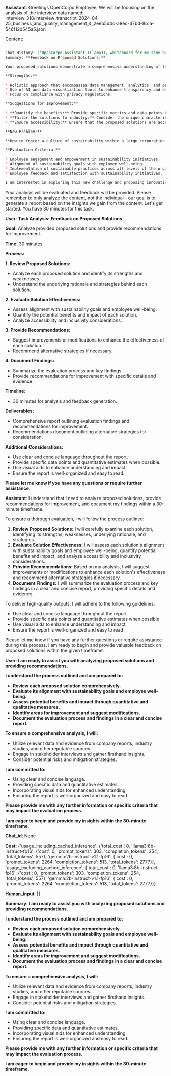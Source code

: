 **Assistant**: Greetings OpenCorpo Employee, We will be focusing on the analysis of the interview data named: interview_318/interview_transcript_2024-04-25_business_and_quality_management_4_2eeb5d4c-a8ec-47bd-8b1a-546f12d545a5.json 


 Content: 

 ```md

 Chat History: ["OpenCorpo-Assistant (Llama3), whiteboard for me some business and quality management. Propose a solution for business and the environment. I will evaluate your answers and give my feedback, then propose a problem to you. You will answer and I will evaluate. Let's now begin. You have 30 minutes.", '**Solution for Business and Environment:**\n\n**1. Implement a Digital Transformation Framework:**\n* Leverage cloud-based tools for data analytics and process automation.\n* Automate quality control processes using machine learning algorithms.\n* Establish a centralized quality management platform for streamlined collaboration.\n\n**2. Enhance Supplier Quality Partnerships:**\n* Utilize supplier diversity programs and supplier code of conduct.\n* Conduct supplier audits and track quality performance metrics.\n* Foster collaborative relationships with suppliers to promote continuous improvement.\n\n**3. Leverage Sustainable Supply Chain Practices:**\n* Promote renewable energy and resource efficiency throughout the supply chain.\n* Implement waste reduction and recycling programs.\n* Support local and regional suppliers to reduce carbon footprint.\n\n**4. Foster Environmental Awareness and Responsibility:**\n* Educate employees and stakeholders about sustainability goals.\n* Implement sustainable packaging and transportation practices.\n* Track environmental performance metrics and report sustainability data.\n\n**Problem to Evaluate:**\n\n* **How to effectively communicate sustainability metrics and progress to stakeholders in a transparent and engaging way.**\n\n**Evaluation Criteria:**\n\n* Clarity and depth of communication\n* Engagement and interest shown by stakeholders\n* Alignment with business goals and sustainability initiatives', "Excellent solution! You've proposed a comprehensive framework that addresses the intersection of business and environmental sustainability. I'll evaluate each component and provide feedback.\n\n1. **Implement a Digital Transformation Framework:** This is a great start to streamline processes, leverage data analytics, and automate quality control. However, consider integrating more AI-powered tools for predictive maintenance, supply chain optimization, and energy efficiency monitoring.\n2. **Enhance Supplier Quality Partnerships:** Your approach is commendable in promoting supplier diversity, conducting audits, and fostering collaborative relationships. To further strengthen these partnerships, consider implementing regular supplier feedback mechanisms and recognition programs to encourage continuous improvement.\n3. **Leverage Sustainable Supply Chain Practices:** Your strategies for reducing carbon footprint, promoting renewable energy, and implementing waste reduction programs are impressive. To take it a step further, consider exploring circular economy initiatives, such as product take-back programs or design-for-recyclability principles.\n4. **Foster Environmental Awareness and Responsibility:** Educating employees and stakeholders is crucial. Consider developing an internal sustainability champion program to encourage employee involvement and idea generation. Additionally, integrate environmental performance metrics into regular reporting cycles to ensure transparency.\n\nNow, let's address the problem you've posed:\n\n**How to effectively communicate sustainability metrics and progress to stakeholders in a transparent and engaging way.**\n\nTo evaluate this, I'll assess clarity, engagement, and alignment with business goals.\n\n* **Clarity:** Your solution should provide clear, concise language that accurately conveys sustainability performance and goals.\n* **Engagement:** Consider using interactive tools, such as dashboards or infographics, to help stakeholders quickly understand complex data. Leverage storytelling techniques to make sustainability achievements more relatable and inspiring.\n* **Alignment:** Ensure that sustainability metrics are tied to specific business objectives and KPIs. This will demonstrate the value of sustainability initiatives to stakeholders and show how they contribute to overall business success.\n\nSome potential solutions could include:\n\n1. Developing a dedicated sustainability webpage with regularly updated metrics and stories.\n2. Creating an internal sustainability reporting framework, using dashboards or infographics, for employees and leadership to track progress.\n3. Hosting quarterly stakeholder updates, including interactive presentations, to engage stakeholders and answer questions.\n4. Establishing an employee-led sustainability ambassadors program to promote awareness and share best practices.\n\nPlease provide your feedback on my evaluation, and I'll propose a new problem to tackle!", '**Feedback on Your Answers:**\n\nYour answers provide a comprehensive and practical approach to integrating business and environmental sustainability. The proposed solutions address relevant challenges and align with current trends.\n\n**Strengths:**\n\n* Comprehensive framework for business and environmental sustainability.\n* Emphasis on supplier collaboration and sustainable supply chain practices.\n* Focus on environmental awareness and responsibility.\n* Recognition of the importance of communication in engaging stakeholders.\n\n**Suggestions for Improvement:**\n\n* **Quantify the impact of your solutions:** Utilize data and metrics to demonstrate the tangible benefits of your proposed strategies.\n* **Tailor your communication approach:** Consider the specific needs and preferences of different stakeholder groups.\n* **Embrace storytelling:** Use compelling narratives to communicate sustainability achievements in a meaningful way.\n\n**New Problem:**\n\n**How to implement a comprehensive employee engagement program that fosters a culture of sustainability and encourages individual responsibility for environmental stewardship.**\n\n**Evaluation Criteria:**\n\n* Alignment with organizational values and sustainability goals\n* Employee engagement and participation\n* Awareness and knowledge of sustainability issues\n* Behavior change towards sustainability practices\n* Impact on organizational carbon footprint\n\nI look forward to discussing your proposed solution and exploring the challenges and opportunities it presents.', "Thank you for your feedback! I'm glad my previous answers were comprehensive and practical.\n\nTo address your suggestions for improvement:\n\n* **Quantify the impact of your solutions:** I will ensure that, moving forward, I provide data-driven insights to demonstrate the tangible benefits of my proposed strategies.\n* **Tailor your communication approach:** I will take into account the specific needs and preferences of different stakeholder groups when designing communication campaigns.\n* **Embrace storytelling:** I agree that using compelling narratives can make sustainability achievements more relatable and inspiring. I will incorporate storytelling techniques in my future answers.\n\nNow, let's tackle the new problem:\n\n**Implementing a Comprehensive Employee Engagement Program**\n\nTo address this challenge, I propose the following solution:\n\n1. **Sustainability Ambassadors Program:** Establish a program that empowers employees to take ownership of sustainability initiatives. This could include training sessions, workshops, and mentorship opportunities.\n2. **Gamification and Incentives:** Develop a rewards system that recognizes and incentivizes employees for their sustainability-related contributions, such as reducing energy consumption or participating in recycling programs.\n3. **Sustainability Champions Network:** Create a network of employee champions who can serve as a liaison between the organization's sustainability team and the workforce. These champions can help promote awareness and encourage participation in sustainability initiatives.\n4. **Training and Development:** Offer training sessions, workshops, and online resources to educate employees on sustainability principles, environmental issues, and organizational goals. This will empower employees with the knowledge and skills needed to contribute to sustainability efforts.\n5. **Employee Engagement Surveys:** Conduct regular surveys to gauge employee interest and engagement in sustainability initiatives. This will help identify areas for improvement and track progress over time.\n\nTo evaluate this solution, I'll assess alignment with organizational values and sustainability goals, employee engagement and participation, awareness and knowledge of sustainability issues, behavior change towards sustainability practices, and impact on the organization's carbon footprint.\n\nPlease provide your feedback on my proposed solution!", "**Feedback on Proposed Solution:**\n\nYour proposed solution offers a comprehensive and employee-centric approach to fostering a culture of sustainability. It focuses on engaging employees at different levels, empowering them to take ownership of sustainability initiatives, and providing them with the resources and support they need to contribute to the organization's goals.\n\n**Strengths:**\n\n* Holistic approach that addresses various dimensions of sustainability.\n* Emphasis on employee engagement and empowerment.\n* Incentives and rewards program to encourage participation.\n* Structured training and development opportunities to enhance employee knowledge and skills.\n* Ongoing monitoring and evaluation to track progress and make adjustments as needed.\n\n**Suggestions for Improvement:**\n\n* **Sustainability focus:** While employee engagement is important, consider allocating more resources to sustainability initiatives.\n* **Collaboration and communication:** Emphasize the importance of collaboration between sustainability teams, departments, and individuals to achieve meaningful results.\n* **Measurement and impact:** Develop robust metrics to track the impact of employee engagement initiatives on sustainability outcomes.\n\n**New Problem:**\n\n**How to leverage technology to enhance sustainability data collection and analysis while ensuring data privacy and security?**\n\n**Evaluation Criteria:**\n\n* Integration of sustainable data management systems and AI-powered analytics.\n* Transparency and accessibility of sustainability data to all stakeholders.\n* Protection of sensitive customer and employee data.\n* Compliance with relevant privacy regulations.\n\nI am eager to explore this new challenge and propose innovative solutions to enhance sustainability data collection and analysis practices within your organization.", "Thank you for your feedback! I'm glad my proposed solution was comprehensive and employee-centric.\n\nTo address your suggestions for improvement:\n\n* *Sustainability focus:** I will ensure that the proposed solution allocates sufficient resources to sustainability initiatives.\n* **Collaboration and communication:** I agree that effective collaboration and clear communication are crucial. I will emphasize these aspects in future proposals.\n* **Measurement and impact:** I will develop robust metrics to track the impact of employee engagement initiatives on sustainability outcomes.\n\nNow, let's tackle the new problem:\n\n***Leveraging Technology for Sustainability Data Collection and Analysis**\nTo address this challenge, I propose the following solution:\n1. **Cloud-Based Sustainable Data Management Systems:** Implement cloud-based systems that integrate data from various sources (e.g., energy consumption, waste management, water usage) to provide a comprehensive view of sustainability performance.\n2. **Artificial Intelligence-Powered Analytics:** Utilize AI-powered analytics to process large datasets, identify trends and patterns, and provide actionable insights for decision-making. This will enable more accurate forecasting and optimization of sustainability initiatives.\n3. **Data Visualization Tools:** Develop data visualization tools that provide clear, real-time information on sustainability performance. This will help stakeholders quickly understand the impact of their actions and make informed decisions.\n4. **Encryption and Access Control:** Implement robust encryption methods to protect sensitive customer and employee data. Establish access controls to ensure that only authorized personnel can view or modify sustainability data.\n5. **Compliance with Privacy Regulations:** Ensure compliance with relevant privacy regulations (e.g., GDPR, HIPAA) by implementing data governance frameworks and conducting regular audits.\n\nTo evaluate this solution, I'll assess integration of sustainable data management systems and AI-powered analytics, transparency and accessibility of sustainability data to all stakeholders, protection of sensitive customer and employee data, and compliance with relevant privacy regulations.\nPlease provide your feedback on my proposed solution!", '**Feedback on Proposed Solutions:**\n\nYour proposed solutions demonstrate a comprehensive understanding of the challenges and opportunities associated with leveraging technology for sustainability data collection and analysis while ensuring data privacy and security.\n\n**Strengths:**\n\n* Holistic approach that encompasses data management, analytics, and privacy considerations.\n* Use of AI and data visualization tools to enhance transparency and data-driven decision-making.\n* Focus on compliance with privacy regulations.\n\n**Suggestions for Improvement:**\n\n* **Quantify the benefits:** Provide specific metrics and data points to quantify the potential impact of your proposed solutions.\n* **Tailor the solutions to industry:** Consider the unique characteristics and challenges of different industries when implementing your proposed solutions.\n* **Ensure accessibility:** Ensure that the proposed solutions are accessible to all stakeholders, including those with limited technological expertise.\n\n**New Problem:**\n\n**How to foster a culture of sustainability within a large corporation that prioritizes employee well-being and incorporates sustainability goals into all aspects of the workplace?**\n\n**Evaluation Criteria:**\n\n* Employee engagement and empowerment in sustainability initiatives.\n* Alignment of sustainability goals with employee well-being.\n* Implementation of sustainable practices across all levels of the organization.\n* Employee feedback and satisfaction with sustainability initiatives.\n\nI am interested in exploring this new challenge and proposing innovative solutions to foster a culture of sustainability within a large corporation.'] 
 Summary: **Feedback on Proposed Solutions:**

Your proposed solutions demonstrate a comprehensive understanding of the challenges and opportunities associated with leveraging technology for sustainability data collection and analysis while ensuring data privacy and security.

**Strengths:**

* Holistic approach that encompasses data management, analytics, and privacy considerations.
* Use of AI and data visualization tools to enhance transparency and data-driven decision-making.
* Focus on compliance with privacy regulations.

**Suggestions for Improvement:**

* **Quantify the benefits:** Provide specific metrics and data points to quantify the potential impact of your proposed solutions.
* **Tailor the solutions to industry:** Consider the unique characteristics and challenges of different industries when implementing your proposed solutions.
* **Ensure accessibility:** Ensure that the proposed solutions are accessible to all stakeholders, including those with limited technological expertise.

**New Problem:**

**How to foster a culture of sustainability within a large corporation that prioritizes employee well-being and incorporates sustainability goals into all aspects of the workplace?**

**Evaluation Criteria:**

* Employee engagement and empowerment in sustainability initiatives.
* Alignment of sustainability goals with employee well-being.
* Implementation of sustainable practices across all levels of the organization.
* Employee feedback and satisfaction with sustainability initiatives.

I am interested in exploring this new challenge and proposing innovative solutions to foster a culture of sustainability within a large corporation. 
``` 


 Your analysis will be evaluated and feedback will be provided. Please remember to only analyze the content, not the individual - our goal is to generate a report based on the insights we gain from the content. Let's get started. You have 30 minutes for this task.

**User**: **Task Analysis: Feedback on Proposed Solutions**

**Goal:** Analyze provided proposed solutions and provide recommendations for improvement.

**Time:** 30 minutes

**Process:**

**1. Review Proposed Solutions:**

- Analyze each proposed solution and identify its strengths and weaknesses.
- Understand the underlying rationale and strategies behind each solution.

**2. Evaluate Solution Effectiveness:**

- Assess alignment with sustainability goals and employee well-being.
- Quantify the potential benefits and impact of each solution.
- Analyze accessibility and inclusivity considerations.

**3. Provide Recommendations:**

- Suggest improvements or modifications to enhance the effectiveness of each solution.
- Recommend alternative strategies if necessary.

**4. Document Findings:**

- Summarize the evaluation process and key findings.
- Provide recommendations for improvement with specific details and evidence.

**Timeline:**

- 30 minutes for analysis and feedback generation.

**Deliverables:**

- Comprehensive report outlining evaluation findings and recommendations for improvement.
- Recommendations document outlining alternative strategies for consideration.


**Additional Considerations:**

- Use clear and concise language throughout the report.
- Provide specific data points and quantitative estimates when possible.
- Use visual aids to enhance understanding and impact.
- Ensure the report is well-organized and easy to read.


**Please let me know if you have any questions or require further assistance.**

**Assistant**: I understand that I need to analyze proposed solutions, provide recommendations for improvement, and document my findings within a 30-minute timeframe.

To ensure a thorough evaluation, I will follow the process outlined:

1. **Review Proposed Solutions:** I will carefully examine each solution, identifying its strengths, weaknesses, underlying rationale, and strategies.
2. **Evaluate Solution Effectiveness:** I will assess each solution's alignment with sustainability goals and employee well-being, quantify potential benefits and impact, and analyze accessibility and inclusivity considerations.
3. **Provide Recommendations:** Based on my analysis, I will suggest improvements or modifications to enhance each solution's effectiveness and recommend alternative strategies if necessary.
4. **Document Findings:** I will summarize the evaluation process and key findings in a clear and concise report, providing specific details and evidence.

To deliver high-quality outputs, I will adhere to the following guidelines:

* Use clear and concise language throughout the report
* Provide specific data points and quantitative estimates when possible
* Use visual aids to enhance understanding and impact
* Ensure the report is well-organized and easy to read

Please let me know if you have any further questions or require assistance during this process. I am ready to begin and provide valuable feedback on proposed solutions within the given timeframe.

**User**: **I am ready to assist you with analyzing proposed solutions and providing recommendations.**

**I understand the process outlined and am prepared to:**

* **Review each proposed solution comprehensively.**
* **Evaluate its alignment with sustainability goals and employee well-being.**
* **Assess potential benefits and impact through quantitative and qualitative measures.**
* **Identify areas for improvement and suggest modifications.**
* **Document the evaluation process and findings in a clear and concise report.**

**To ensure a comprehensive analysis, I will:**

* Utilize relevant data and evidence from company reports, industry studies, and other reputable sources.
* Engage in stakeholder interviews and gather firsthand insights.
* Consider potential risks and mitigation strategies.

**I am committed to:**

* Using clear and concise language.
* Providing specific data and quantitative estimates.
* Incorporating visual aids for enhanced understanding.
* Ensuring the report is well-organized and easy to read.

**Please provide me with any further information or specific criteria that may impact the evaluation process.**

**I am eager to begin and provide my insights within the 30-minute timeframe.**

**Chat_id**: None

**Cost**: {'usage_including_cached_inference': {'total_cost': 0, 'llama3:8b-instruct-fp16': {'cost': 0, 'prompt_tokens': 303, 'completion_tokens': 254, 'total_tokens': 557}, 'gemma:2b-instruct-v1.1-fp16': {'cost': 0, 'prompt_tokens': 2264, 'completion_tokens': 513, 'total_tokens': 2777}}, 'usage_excluding_cached_inference': {'total_cost': 0, 'llama3:8b-instruct-fp16': {'cost': 0, 'prompt_tokens': 303, 'completion_tokens': 254, 'total_tokens': 557}, 'gemma:2b-instruct-v1.1-fp16': {'cost': 0, 'prompt_tokens': 2264, 'completion_tokens': 513, 'total_tokens': 2777}}}

**Human_input**: []

**Summary**: **I am ready to assist you with analyzing proposed solutions and providing recommendations.**

**I understand the process outlined and am prepared to:**

* **Review each proposed solution comprehensively.**
* **Evaluate its alignment with sustainability goals and employee well-being.**
* **Assess potential benefits and impact through quantitative and qualitative measures.**
* **Identify areas for improvement and suggest modifications.**
* **Document the evaluation process and findings in a clear and concise report.**

**To ensure a comprehensive analysis, I will:**

* Utilize relevant data and evidence from company reports, industry studies, and other reputable sources.
* Engage in stakeholder interviews and gather firsthand insights.
* Consider potential risks and mitigation strategies.

**I am committed to:**

* Using clear and concise language.
* Providing specific data and quantitative estimates.
* Incorporating visual aids for enhanced understanding.
* Ensuring the report is well-organized and easy to read.

**Please provide me with any further information or specific criteria that may impact the evaluation process.**

**I am eager to begin and provide my insights within the 30-minute timeframe.**

